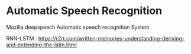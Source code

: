 # Automatic Speech Recognition
Mozilla deepspeech Automatic speech recognition System

RNN-LSTM : https://r2rt.com/written-memories-understanding-deriving-and-extending-the-lstm.html
